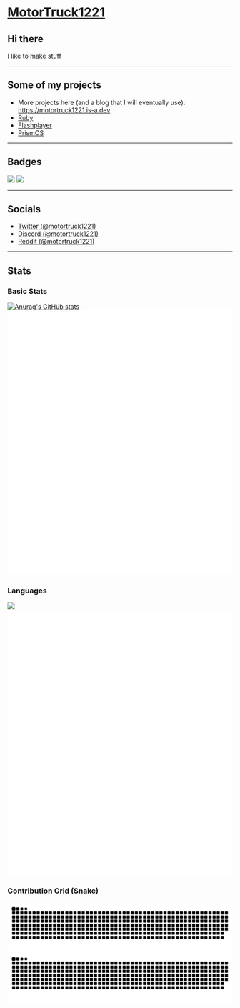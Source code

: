 # [MotorTruck1221](https://motortruck1221.is-a.dev)

## Hi there

I like to make stuff 

---
## Some of my projects 
- More projects here (and a blog that I will eventually use): https://motortruck1221.is-a.dev
- [Ruby](https://github.com/ruby-network/ruby)
- [Flashplayer](https://github.com/allancoding/flashplayer)
- [PrismOS](https://github.com/prismnet)

---
##  Badges

![](https://komarev.com/ghpvc/?style=for-the-badge&username=motortruck1221)
![](https://img.shields.io/github/followers/motortruck1221?style=for-the-badge)

---
## Socials

- [Twitter (@motortruck1221)](https://twitter.com/motortruck1221)
- [Discord (@motortruck1221)](https://discord.com/users/818995901791207454)
- [Reddit (@motortruck1221)](https://www.reddit.com/user/motortruck1221)

---
## Stats

### Basic Stats
[![Anurag's GitHub stats](https://github-readme-stats.vercel.app/api?username=MotorTruck1221&show_icons=true&theme=gotham)](https://github.com/anuraghazra/github-readme-stats)
![](https://raw.githubusercontent.com/motortruck1221/github-stats/master/generated/overview.svg#gh-dark-mode-only)
![](https://raw.githubusercontent.com/motortruck1221/github-stats/master/generated/overview.svg#gh-light-mode-only)

### Languages
![](https://github-readme-stats.vercel.app/api/top-langs/?username=MotorTruck1221&layout=compact&theme=gotham)
![](https://raw.githubusercontent.com/motortruck1221/github-stats/master/generated/languages.svg#gh-dark-mode-only)
![](https://raw.githubusercontent.com/motortruck1221/github-stats/master/generated/languages.svg#gh-light-mode-only)

### Contribution Grid (Snake)
![github contribution grid snake animation](https://raw.githubusercontent.com/motortruck1221/motortruck1221/output/github-contribution-grid-snake-dark.svg#gh-dark-mode-only)![github contribution grid snake animation](https://raw.githubusercontent.com/motortruck1221/motortruck1221/output/github-contribution-grid-snake.svg#gh-light-mode-only)
